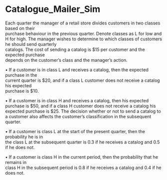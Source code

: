 # Catalogue_Mailer_Sim

Each	quarter	the	manager	of	a	retail	store	divides	customers	in	two	classes	based	on	their	
purchase	behaviour in	the	previous	quarter.	Denote	classes	as	L	for	low	and	H	for	high.	The	
manager	 wishes	 to	 determine	 to	 which	 classes	 of	 customers	 he	 should	 send	 quarterly	
catalogs.	 The	 cost	 of	 sending	 a	 catalog	 is	 $15	 per	 customer	 and	 the	 expected	 purchase	
depends	on	the	customer’s	class	and	the	manager’s	action.

• If	 a	 customer	 is	 in	 class	 L	 and	 receives	 a	 catalog,	 then	 the	 expected	 purchase	 in	 the	
current	quarter	is	$20,	and	if	a	class	L	customer	does	not	receive	a	catalog	his	expected	
purchase	is	$10.

• If	a	customer	is	in	class	H	and	receives	a	catalog,	then	his	expected	purchase	is	$50,	and	
if	a	class	H	customer	does	not	receive	a	catalog	his	expected	purchase	is	$25.
The	 decision	 whether	 or	 not	 to	 send	 a	 catalog	 to	 a	 customer	 also	 affects	 the	 customer’s	
classification	in	the	subsequent	quarter.

• If	a	customer	is	class	L	at	the	start	of	the	present	quarter,	then	the	probability	he	is	in	
the	class	L	at	the	subsequent	quarter	is	0.3	if	he	receives	a	catalog	and	0.5	if	he	does	not.	

• If	a	 customer	is	 class	H	in	 the	 current	 period,	 then	 the	 probability	 that	 he	 remains	in	
class	H	in	the	subsequent	period	is	0.8	if	he	receives	a	catalog	and	0.4	if	he	does	not.
